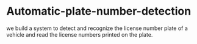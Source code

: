 # Automatic-plate-number-detection
we build a system to detect and recognize the license number plate of a vehicle and read the license numbers printed on the plate.
